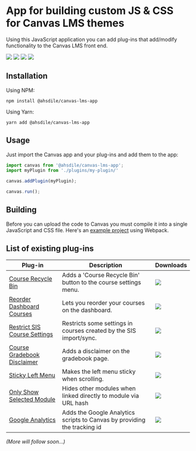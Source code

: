 # App for building custom JS & CSS for Canvas LMS themes

Using this JavaScript application you can add plug-ins that add/modify functionality to the Canvas LMS front end.

[![](https://img.shields.io/npm/v/@ahsdile/canvas-lms-app.svg)](#)
[![](https://img.shields.io/github/license/ahsdile/canvas-lms-app.svg)](#)
[![](https://img.shields.io/npm/dt/@ahsdile/canvas-lms-app.svg)](#)
[![](https://img.shields.io/librariesio/github/ahsdile/canvas-lms-app.svg)](#)

## Installation

Using NPM:

    npm install @ahsdile/canvas-lms-app

Using Yarn:

    yarn add @ahsdile/canvas-lms-app

## Usage

Just import the Canvas app and your plug-ins and add them to the app: 

```javascript
import canvas from '@ahsdile/canvas-lms-app';
import myPlugin from './plugins/my-plugin/'

canvas.addPlugin(myPlugin);

canvas.run();

```

## Building

Before you can upload the code to Canvas you must compile it into a single JavaScript and CSS file.
Here's an [example project](https://github.com/ahsdile/canvas-lms-customisation-demo) using Webpack.

## List of existing plug-ins

| Plug-in | Description | Downloads |
| ------- | ----------- | ------ |
| [Course Recycle Bin](https://github.com/ahsdile/canvas-lms-reorder-dashboard-courses-plugin) | Adds a 'Course Recycle Bin' button to the course settings menu.<br> | [![](https://img.shields.io/npm/dt/@ahsdile/canvas-lms-reorder-dashboard-courses-plugin.svg)](#) |
| [Reorder Dashboard Courses](https://github.com/@ahsdile/canvas-lms-enable-course-recycle-bin-plugin) | Lets you reorder your courses on the dashboard. | [![](https://img.shields.io/npm/dt/@ahsdile/canvas-lms-enable-course-recycle-bin-plugin.svg)](#) |
| [Restrict SIS Course Settings](https://github.com/ahsdile/canvas-lms-restrict-sis-course-settings-plugin) | Restricts some settings in courses created by the SIS import/sync. | [![](https://img.shields.io/npm/dt/@ahsdile/canvas-lms-restrict-sis-course-settings-plugin.svg)](#) |
| [Course Gradebook Disclaimer](https://github.com/ahsdile/canvas-lms-gradebook-disclaimer-plugin) | Adds a disclaimer on the gradebook page. | [![](https://img.shields.io/npm/dt/@ahsdile/canvas-lms-gradebook-disclaimer-plugin.svg)](#) |
| [Sticky Left Menu](https://github.com/ahsdile/canvas-lms-sticky-left-menu-plugin) | Makes the left menu sticky when scrolling. | [![](https://img.shields.io/npm/dt/@ahsdile/canvas-lms-sticky-left-menu-plugin.svg)](#) |
| [Only Show Selected Module](https://github.com/ahsdile/canvas-lms-only-show-selected-module-plugin) | Hides other modules when linked directly to module via URL hash | [![](https://img.shields.io/npm/dt/@ahsdile/canvas-lms-only-show-selected-module-plugin.svg)](#) |
| [Google Analytics](https://github.com/ahsdile/canvas-lms-google-analytics-plugin) | Adds the Google Analytics scripts to Canvas by providing the tracking id | [![](https://img.shields.io/npm/dt/@ahsdile/canvas-lms-google-analytics-plugin.svg)](#) |

*(More will follow soon...)*
